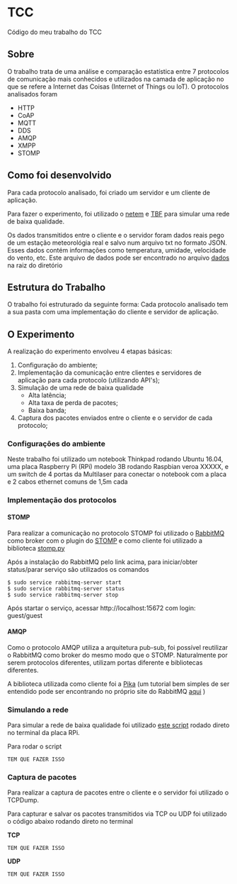 # TCC
Código do meu trabalho do TCC

## Sobre
O trabalho trata de uma análise e comparação estatística entre 7 protocolos de comunicação mais conhecidos e utilizados na camada de aplicação no que se refere a Internet das Coisas (Internet of Things ou IoT). O protocolos analisados foram
- HTTP
- CoAP
- MQTT
- DDS
- AMQP
- XMPP
- STOMP

## Como foi desenvolvido
Para cada protocolo analisado, foi criado um servidor e um cliente de aplicação.

Para fazer o experimento, foi utilizado o [netem](https://wiki.linuxfoundation.org/networking/netem) e [TBF](https://www.systutorials.com/docs/linux/man/8-tc-tbf/) para simular uma rede de baixa qualidade.

Os dados transmitidos entre o cliente e o servidor foram dados reais pego de um estação meteorológia real e salvo num arquivo txt no formato JSON. Esses dados contém informações como temperatura, umidade, velocidade do vento, etc. 
Este arquivo de dados pode ser encontrado no arquivo [dados](dados.txt) na raiz do diretório

## Estrutura do Trabalho
O trabalho foi estruturado da seguinte forma: Cada protocolo analisado tem a sua pasta com uma implementação do cliente e servidor de aplicação.

## O Experimento
A realização do experimento envolveu 4 etapas básicas:
1. Configuração do ambiente;
2. Implementação da comunicação entre clientes e servidores de aplicação para cada protocolo (utilizando API's);
3. Simulação de uma rede de baixa qualidade
   - Alta latência;
   - Alta taxa de perda de pacotes;
   - Baixa banda;
4. Captura dos pacotes enviados entre o cliente e o servidor de cada protocolo;


### Configurações do ambiente
Neste trabalho foi utilizado um notebook Thinkpad rodando Ubuntu 16.04, uma placa Raspberry Pi (RPi) modelo 3B rodando Raspbian veroa XXXXX, e um switch de 4 portas da Multilaser para conectar o notebook com a placa e 2 cabos ethernet comuns de 1,5m cada

### Implementação dos protocolos

#### STOMP
Para realizar a comunicação no protocolo STOMP foi utilizado o [RabbitMQ](https://tecadmin.net/install-rabbitmq-server-on-ubuntu/) como broker com o plugin do [STOMP](http://www.rabbitmq.com/stomp.html) e como cliente foi utilizado a biblioteca [stomp.py](https://github.com/jasonrbriggs/stomp.py)

Após a instalação do RabbitMQ pelo link acima, para iniciar/obter status/parar serviço são utilizados os comandos
```
$ sudo service rabbitmq-server start
$ sudo service rabbitmq-server status
$ sudo service rabbitmq-server stop
```

Após startar o serviço, acessar http://localhost:15672 com login: guest/guest

#### AMQP
Como o protocolo AMQP utiliza a arquitetura pub-sub, foi possível reutilizar o RabbitMQ como broker do mesmo modo que o STOMP. Naturalmente por serem protocolos diferentes, utilizam portas diferente e bibliotecas diferentes.

A biblioteca utilizada como cliente foi a [Pika](https://github.com/pika/pika) (um tutorial bem simples de ser entendido pode ser encontrando no próprio site do RabbitMQ [aqui](https://www.rabbitmq.com/tutorials/tutorial-one-python.html) )


### Simulando a rede
Para simular a rede de baixa qualidade foi utilizado [este script](network-emulation/tc-con) rodado direto no terminal da placa RPi.

Para rodar o script
```
TEM QUE FAZER ISSO
```

### Captura de pacotes
Para realizar a captura de pacotes entre o cliente e o servidor foi utilizado o TCPDump.

Para capturar e salvar os pacotes transmitidos via TCP ou UDP foi utilizado o código abaixo rodando direto no terminal

**TCP**
```
TEM QUE FAZER ISSO
```

**UDP**
```
TEM QUE FAZER ISSO
```
